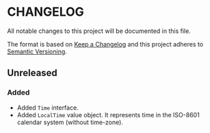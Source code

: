 # CHANGELOG
All notable changes to this project will be documented in this file.

The format is based on [Keep a Changelog](http://keepachangelog.com/) 
and this project adheres to [Semantic Versioning](http://semver.org/).


## Unreleased
### Added
- Added `Time` interface.
- Added `LocalTime` value object. It represents time in the ISO-8601 calendar system (without time-zone).